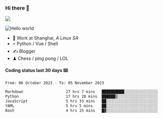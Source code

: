 ### Hi there 👋
![](https://komarev.com/ghpvc/?username=Xuhandsome)


<img src="https://github-readme-stats.vercel.app/api?username=XuHandsome&show_icons=true&theme=merko" alt="Hello world">

<br/>

- 🍻  Work at Shanghai, _A Linux SA_
- ⚡  Python / Vue / Shell
- ✍️  Blogger
- ♟  Chess / ping pong / LOL

#### Coding status last 30 days ⌨️

<!--START_SECTION:waka-->

```txt
From: 06 October 2023 - To: 05 November 2023

Markdown                   27 hrs 7 mins   ██████████░░░░░░░░░░░░░░░   39.37 %
Python                     17 hrs 28 mins  ██████▒░░░░░░░░░░░░░░░░░░   25.37 %
JavaScript                 5 hrs 33 mins   ██░░░░░░░░░░░░░░░░░░░░░░░   08.07 %
YAML                       5 hrs 5 mins    ██░░░░░░░░░░░░░░░░░░░░░░░   07.39 %
Bash                       4 hrs 25 mins   █▓░░░░░░░░░░░░░░░░░░░░░░░   06.42 %
```

<!--END_SECTION:waka-->
